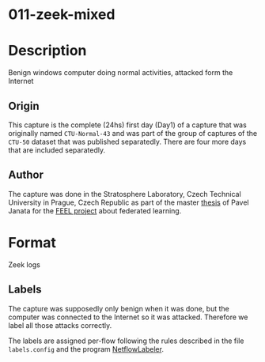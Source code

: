 # 011-zeek-mixed

# Description
Benign windows computer doing normal activities, attacked form the Internet

## Origin
This capture is the complete (24hs) first day (Day1) of a capture that was originally named `CTU-Normal-43` and was part of the group of captures of the `CTU-50` dataset that was published separatedly.
There are four more days that are included separatedly.

## Author
The capture was done in the Stratosphere Laboratory, Czech Technical University in Prague, Czech Republic as part of the master [thesis](https://dspace.cvut.cz/bitstream/handle/10467/107647/F3-DP-2023-Janata-Pavel-Master_Thesis_Pavel_Janata.pdf?sequence=-1&isAllowed=y) of Pavel Janata for the [FEEL project](https://github.com/stratosphereips/feel_project) about federated learning.


# Format
Zeek logs

## Labels
The capture was supposedly only benign when it was done, but the computer was connected to the Internet so it was attacked. Therefore we label all those attacks correctly.

The labels are assigned per-flow following the rules described in the file `labels.config` and the program [NetflowLabeler](https://github.com/stratosphereips/netflowlabeler).
